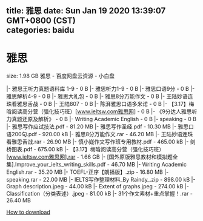 
title: 雅思
date: Sun Jan 19 2020 13:39:07 GMT+0800 (CST)    
categories: baidu
---

# 雅思
size: 1.98 GB
 雅思 - 百度网盘云资源 - 小白盘
 
|- 雅思王听力真题语料库 1-9 - 0 B
|- 雅思听力1-9 - 0 B
|- 雅思口语9分 - 0 B
|- 雅思解析4-9 - 0 B
|- 雅思大礼包 - 0 B
|- 雅思8分万能作文 - 0 B
|- 王陆妙语连珠看雅思舌战 - 0 B
|- 王陆807 - 0 B
|- 陈湃雅思口语多米诺 - 0 B
|- 【3.17】梅晗阅读高分营（强化技巧班）[www.ieltsw.com雅思网] - 0 B
|- 《9分达人雅思听力真题还原及解析》 - 0 B
|- Writing Academic English - 0 B
|- speaking - 0 B
|- 雅思写作应试技法.pdf - 81.20 MB
|- 雅思写作圣经.pdf - 10.30 MB
|- 雅思口语200句.pdf - 920.00 kB
|- 雅思8分万能作文.rar - 46.20 MB
|- 王陆妙语连珠看雅思舌战.rar - 26.90 MB
|- 慎小嶷作文写作班专用教材.pdf - 465.00 kB
|- 剑桥图表.pdf - 675.00 kB
|- 【3.17】梅晗阅读高分营（强化技巧班）[www.ieltsw.com雅思网].rar - 1.66 GB
|- [国外原版雅思教材和模拟题全集].Improve_your_ielts_writing_skills.pdf - 46.70 MB
|- Writing Academic English.rar - 35.20 MB
|- TOEFL-正序【朗播版】.zip - 16.80 MB
|- speaking.rar - 22.00 MB
|- IELTS写作整理材料_By Raindy_.zip - 898.00 kB
|- Graph description.jpeg - 44.00 kB
|- Extent of graphs.jpeg - 274.00 kB
|- Classification（分类表述）.jpeg - 81.00 kB
|- 31个作文素材+重点掌握！.rar - 26.40 MB

[How to download](https://bpcam.bemobtrk.com/go/2ceec3aa-1ca2-46d6-b9ff-aaa5c184517c?jno=1483)